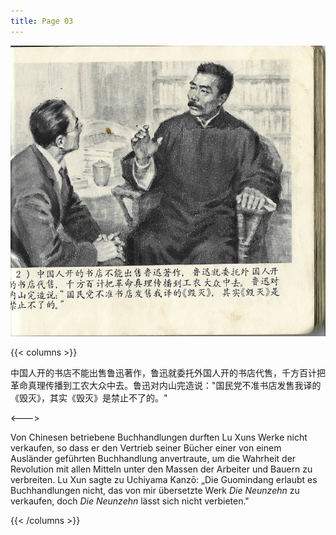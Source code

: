 ```yaml
---
title: Page 03
---
```


![luxun front](../../../images/luxun/MaiShuDeGuShi/3-page-00001.jpg)

{{< columns >}}

中国人开的书店不能出售鲁迅著作，鲁迅就委托外国人开的书店代售，千方百计把革命真理传播到工农大众中去。鲁迅对内山完造说："国民党不准书店发售我译的《毁灭》，其实《毁灭》是禁止不了的。"

<--->

Von Chinesen betriebene Buchhandlungen durften Lu Xuns Werke nicht verkaufen, so dass er den Vertrieb seiner Bücher einer von einem Ausländer geführten Buchhandlung anvertraute, um die Wahrheit der Revolution mit allen Mitteln unter den Massen der Arbeiter und Bauern zu verbreiten. Lu Xun sagte zu Uchiyama Kanzō: „Die Guomindang erlaubt es Buchhandlungen nicht, das von mir übersetzte Werk *Die Neunzehn* zu verkaufen, doch *Die Neunzehn* lässt sich nicht verbieten."

{{< /columns >}}